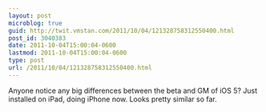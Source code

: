 ```yaml
---
layout: post
microblog: true
guid: http://twit.vmstan.com/2011/10/04/121328758312550400.html
post_id: 3040383
date: 2011-10-04T15:00:04-0600
lastmod: 2011-10-04T15:00:04-0600
type: post
url: /2011/10/04/121328758312550400.html
---
```

Anyone notice any big differences between the beta and GM of iOS 5? Just installed on iPad, doing iPhone now. Looks pretty similar so far.
